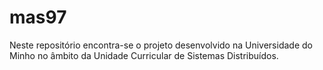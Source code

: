 # mas97
Neste repositório encontra-se o projeto desenvolvido na Universidade do Minho no âmbito da Unidade Curricular de Sistemas Distribuídos.
